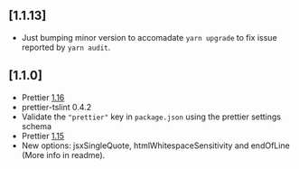 ## [1.1.13]

- Just bumping minor version to accomadate `yarn upgrade` to fix issue reported by `yarn audit`.

## [1.1.0]

- Prettier [1.16](https://prettier.io/blog/2019/01/20/1.16.0.html)
- prettier-tslint 0.4.2
- Validate the `"prettier"` key in `package.json` using the prettier settings schema
- Prettier [1.15](https://prettier.io/blog/2018/11/07/1.15.0.html)
- New options: jsxSingleQuote, htmlWhitespaceSensitivity and endOfLine (More info in readme).
